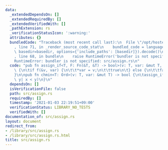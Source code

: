 ```yaml
---
data:
  _extendedDependsOn: []
  _extendedRequiredBy: []
  _extendedVerifiedWith: []
  _pathExtension: rs
  _verificationStatusIcon: ':warning:'
  attributes: {}
  bundledCode: "Traceback (most recent call last):\n  File \"/opt/hostedtoolcache/Python/3.9.1/x64/lib/python3.9/site-packages/onlinejudge_verify/documentation/build.py\"\
    , line 71, in _render_source_code_stat\n    bundled_code = language.bundle(stat.path,\
    \ basedir=basedir, options={'include_paths': [basedir]}).decode()\n  File \"/opt/hostedtoolcache/Python/3.9.1/x64/lib/python3.9/site-packages/onlinejudge_verify/languages/user_defined.py\"\
    , line 68, in bundle\n    raise RuntimeError('bundler is not specified: {}'.format(path.as_posix()))\n\
    RuntimeError: bundler is not specified: src/assign.rs\n"
  code: "pub fn assign_if<T, F: Fn(&T, &T) -> bool>(v: T, var: &mut T, f: F) -> bool\
    \ {\n\tif f(&v, var) {\n\t\t*var = v;\n\t\ttrue\n\t} else {\n\t\tfalse\n\t}\n\
    }\n\npub fn chmin<T: Ord>(v: T, var: &mut T) -> bool {\n\tassign_if(v, var, |x,\
    \ y| x < y)\n}\n"
  dependsOn: []
  isVerificationFile: false
  path: src/assign.rs
  requiredBy: []
  timestamp: '2021-01-03 22:19:51+09:00'
  verificationStatus: LIBRARY_NO_TESTS
  verifiedWith: []
documentation_of: src/assign.rs
layout: document
redirect_from:
- /library/src/assign.rs
- /library/src/assign.rs.html
title: src/assign.rs
---
```

